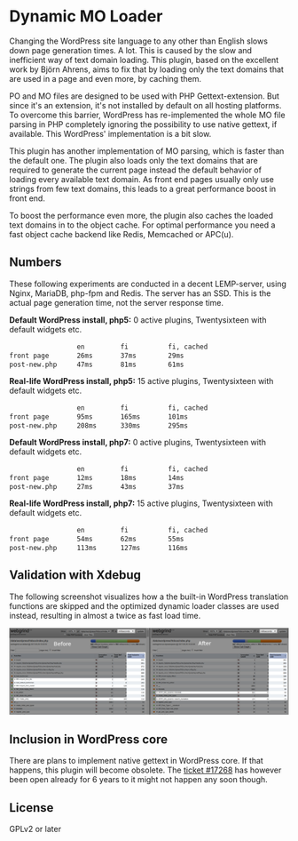 Dynamic MO Loader
=================

Changing the WordPress site language to any other than English slows down page generation times. A lot. This is caused by the slow and inefficient way of text domain loading. This plugin, based on the excellent work by Björn Ahrens, aims to fix that by loading only the text domains that are used in a page and even more, by caching them.

PO and MO files are designed to be used with PHP Gettext-extension. But since it's an extension, it's not installed by default on all hosting platforms. To overcome this barrier, WordPress has re-implemented the whole MO file parsing in PHP completely ignoring the possibility to use native gettext, if available. This WordPress' implementation is a bit slow.

This plugin has another implementation of MO parsing, which is faster than the default one. The plugin also loads only the text domains that are required to generate the current page instead the default behavior of loading every available text domain. As front end pages usually only use strings from few text domains, this leads to a great performance boost in front end.

To boost the performance even more, the plugin also caches the loaded text domains in to the object cache. For optimal performance you need a fast object cache backend like Redis, Memcached or APC(u).

## Numbers

These following experiments are conducted in a decent LEMP-server, using Nginx, MariaDB, php-fpm and Redis. The server has an SSD. This is the actual page generation time, not the server response time.

**Default WordPress install, php5:**
0 active plugins, Twentysixteen with default widgets etc.

                     en         fi          fi, cached
    front page       26ms       37ms        29ms
    post-new.php     47ms       81ms        61ms


**Real-life WordPress install, php5:**
15 active plugins, Twentysixteen with default widgets etc.

                     en         fi          fi, cached
    front page       95ms       165ms       101ms
    post-new.php     208ms      330ms       295ms


**Default WordPress install, php7:**
0 active plugins, Twentysixteen with default widgets etc.

                     en         fi          fi, cached
    front page       12ms       18ms        14ms
    post-new.php     27ms       43ms        37ms


**Real-life WordPress install, php7:**
15 active plugins, Twentysixteen with default widgets etc.

                     en         fi          fi, cached
    front page       54ms       62ms        55ms
    post-new.php     113ms      127ms       116ms

## Validation with Xdebug

The following screenshot visualizes how a the built-in WordPress translation functions are skipped and the optimized dynamic loader classes are used instead, resulting in almost a twice as fast load time.

![Xdebug](screenshot.png)

## Inclusion in WordPress core

There are plans to implement native gettext in WordPress core. If that happens, this plugin will become obsolete. The [ticket #17268](https://core.trac.wordpress.org/ticket/17268) has however been open already for 6 years to it might not happen any soon though.

## License
GPLv2 or later
